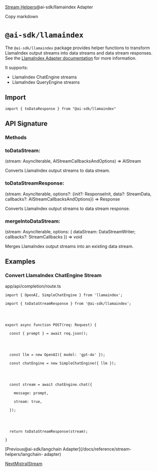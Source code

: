 [Stream Helpers](/docs/reference/stream-helpers)@ai-sdk/llamaindex Adapter

Copy markdown

# `@ai-sdk/llamaindex`

The `@ai-sdk/llamaindex` package provides helper functions to transform
LlamaIndex output streams into data streams and data stream responses. See the
[LlamaIndex Adapter documentation](/providers/adapters/llamaindex) for more
information.

It supports:

  * LlamaIndex ChatEngine streams
  * LlamaIndex QueryEngine streams

## Import

    
    
    import { toDataResponse } from "@ai-sdk/llamaindex"

## API Signature

### Methods

### toDataStream:

(stream: AsyncIterable<EngineResponse>, AIStreamCallbacksAndOptions) =>
AIStream

Converts LlamaIndex output streams to data stream.

### toDataStreamResponse:

(stream: AsyncIterable<EngineResponse>, options?: {init?: ResponseInit, data?:
StreamData, callbacks?: AIStreamCallbacksAndOptions}) => Response

Converts LlamaIndex output streams to data stream response.

### mergeIntoDataStream:

(stream: AsyncIterable<EngineResponse>, options: { dataStream:
DataStreamWriter; callbacks?: StreamCallbacks }) => void

Merges LlamaIndex output streams into an existing data stream.

## Examples

### Convert LlamaIndex ChatEngine Stream

app/api/completion/route.ts

    
    
    import { OpenAI, SimpleChatEngine } from 'llamaindex';
    
    import { toDataStreamResponse } from '@ai-sdk/llamaindex';
    
    
    
    
    export async function POST(req: Request) {
    
      const { prompt } = await req.json();
    
    
    
    
      const llm = new OpenAI({ model: 'gpt-4o' });
    
      const chatEngine = new SimpleChatEngine({ llm });
    
    
    
    
      const stream = await chatEngine.chat({
    
        message: prompt,
    
        stream: true,
    
      });
    
    
    
    
      return toDataStreamResponse(stream);
    
    }

[Previous@ai-sdk/langchain Adapter](/docs/reference/stream-helpers/langchain-
adapter)

[NextMistralStream](/docs/reference/stream-helpers/mistral-stream)

